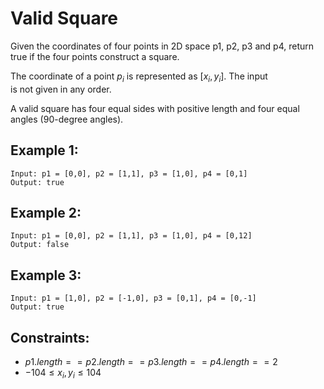 # Valid Square

Given the coordinates of four points in 2D space p1, p2, p3 and p4, return  
true if the four points construct a square.

The coordinate of a point $p_i$ is represented as $[x_i, y_i]$. The input  
is not given in any order.

A valid square has four equal sides with positive length and four equal  
angles (90-degree angles).

 

## Example 1:

    Input: p1 = [0,0], p2 = [1,1], p3 = [1,0], p4 = [0,1]
    Output: true

## Example 2:

    Input: p1 = [0,0], p2 = [1,1], p3 = [1,0], p4 = [0,12]
    Output: false

## Example 3:

    Input: p1 = [1,0], p2 = [-1,0], p3 = [0,1], p4 = [0,-1]
    Output: true

 

## Constraints:

* $p1.length == p2.length == p3.length == p4.length == 2$
* $-104 \le x_i, y_i \le 104$

